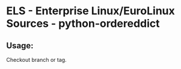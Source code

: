 # ELS - Enterprise Linux/EuroLinux Sources - python-ordereddict 
## Usage:
  Checkout branch or tag.
